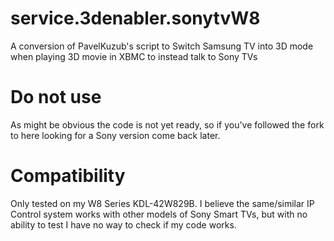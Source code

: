 # service.3denabler.sonytvW8
A conversion of PavelKuzub's script to Switch Samsung TV into 3D mode when playing 3D movie in XBMC to instead talk to Sony TVs

# Do not use
As might be obvious the code is not yet ready, so if you've followed the fork to here looking for a Sony version come back later.

# Compatibility
Only tested on my W8 Series KDL-42W829B. I believe the same/similar IP Control system works with other models of Sony Smart TVs, but with no ability to test I have no way to check if my code works.
